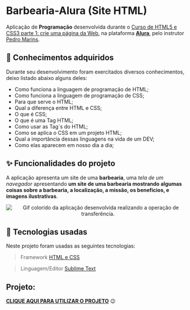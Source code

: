 # Barbearia-Alura (Site HTML)

Aplicação de **Programação** desenvolvida durante o [Curso de
HTML5 e CSS3 parte 1: crie uma página da Web](https://cursos.alura.com.br/course/html5-css3-primeiros-passos), na plataforma **[Alura](https://cursos.alura.com.br/)**, pelo instrutor [Pedro Marins](https://pedromarins.com/links/).

## 📒 Conhecimentos adquiridos

Durante seu desenvolvimento foram exercitados diversos conhecimentos, deixo listado abaixo alguns deles:

* Como funciona a linguagem de programação de HTML;
* Como funciona a linguagem de programação de CSS;
* Para que serve o HTML;
* Qual a diferença entre HTML e CSS;
* O que é CSS;
* O que é uma Tag HTML;
* Como usar as Tag´s do HTML;
* Como se aplica o CSS em um projeto HTML;
* Qual a importância dessas linguagens na vida de um DEV;
* Como elas aparecem em nosso dia a dia;

## ✨ Funcionalidades do projeto

A aplicação apresenta um site de uma **barbearia**, uma _tela de um navegador_ apresentando **um site de uma barbearia mostrando algumas coisas sobre a barbearia, a localização, a missão, os beneficios, e imagens ilustrativas**.

  <p align="center">
  <img src="imgs/Animação(1).gif" alt= "Gif colorido da aplicação desenvolvida realizando a operação de transferência." />
</p>

## :hammer: Tecnologias usadas
Neste projeto foram usadas as seguintes tecnologias:
> Framework [HTML e CSS](https://www.homehost.com.br/blog/tutoriais/tags-html/)


> Linguagem/Editor [Sublime Text](https://www.sublimetext.com/)
  
  ## Projeto:
**[CLIQUE AQUI PARA UTILIZAR O PROJETO](https://renanalura7.github.io/Barbearia-Alura/)** 😉
